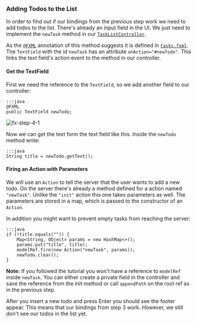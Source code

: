 ### Adding Todos to the List

In order to find out if our bindings from the previous step work we need to add todos to the list.
There's already an input field in the UI.
We just need to implement the `newTask` method in our [`TaskListController`][1].

As the [`@FXML`][3]  annotation of this method suggests it is defined in [`tasks.fxml`][2].
The `TextField` with the id `newTask` has an attribute `onAction="#newTodo"`.
This links the text field's action event to the method in our controller.

#### Get the TextField

First we need the reference to the `TextField`, so we add another field to our controller:

    :::java
    @FXML
    public TextField newTodo;

![fx-step-4-1](http://ankor.io/static/images/tutorial/fx-step-4-1.png)

Now we can get the text form the text field like this. Inside the `newTodo` method write:

    :::java
    String title = newTodo.getText();

#### Firing an Action with Parameters

We will use an `Action` to tell the server that the user wants to add a new todo.
On the server there's already a method defined for a action named `"newTask"`.
Unlike the `"init"` action this one takes parameters as well.
The parameters are stored in a map, which is passed to the constructor of an `Action`.

In addition you might want to prevent empty tasks from reaching the server:

    :::java
    if (!title.equals("")) {
        Map<String, Object> params = new HashMap<>();
        params.put("title", title);
        modelRef.fire(new Action("newTask", params));
        newTodo.clear();
    }

<div class="alert alert-info">
  <strong>Note:</strong> If you followed the tutorial you won't have a reference to <code>modelRef</code> inside <code>newTask</code>. You can either create
  a private field in the controller and save the reference from the init method or call <code>appendPath</code> on the root ref as in the previous step.
</div>

After you insert a new todo and press Enter you should see the footer appear. This means that our bindings from step 3 work.
However, we still don't see our todos in the list yet.

[1]: https://github.com/ankor-io/ankor-todo/blob/fx-step-4/todo-javafx-client/src/main/java/io/ankor/tutorial/TaskListController.java
[2]: https://github.com/ankor-io/ankor-todo/blob/fx-step-4/todo-javafx-client/src/main/resources/tasks.fxml
[3]: http://docs.oracle.com/javafx/2/api/javafx/fxml/FXML.html
